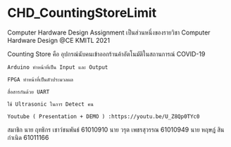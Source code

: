 # CHD_CountingStoreLimit
Computer Hardware Design Assignment
เป็นส่วนหนึ่งของรายวิชา Computer Hardware Design @CE KMITL 2021

Counting Store คือ อุปกรณ์นับคนเข้าออกร้านค้าอัตโนมัติในสถานการณ์ COVID-19

    Arduino ทำหน้าที่เป็น Input และ Output 
    
    FPGA ทำหน้าที่เป็นตัวประมวลผล
    
    สื่อสารกันด้วย UART
    
    ใช้ Ultrasonic ในการ Detect คน
    
    Youtube ( Presentation + DEMO ) :https://youtu.be/U_Z8Qp0TYc0
    
สมาชิก
นาย ฤทธิกร เชาว์ชนพันธ์ 61010910 
นาย วรุต เพชรสุวรรณ 61010949 
นาย หฤษฎ์ สินกำเนิด 61011166
